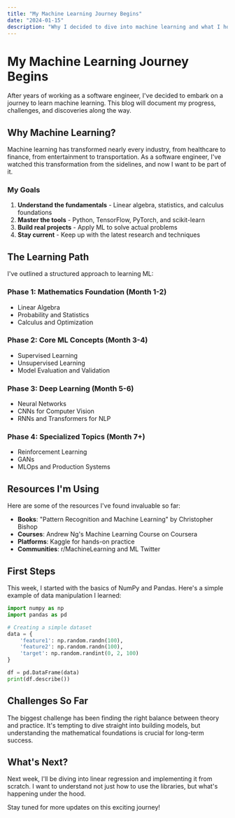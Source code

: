 ```yaml
---
title: "My Machine Learning Journey Begins"
date: "2024-01-15"
description: "Why I decided to dive into machine learning and what I hope to achieve"
---
```


# My Machine Learning Journey Begins

After years of working as a software engineer, I've decided to embark on a journey to learn machine learning. This blog will document my progress, challenges, and discoveries along the way.

## Why Machine Learning?

Machine learning has transformed nearly every industry, from healthcare to finance, from entertainment to transportation. As a software engineer, I've watched this transformation from the sidelines, and now I want to be part of it.

### My Goals

1. **Understand the fundamentals** - Linear algebra, statistics, and calculus foundations
2. **Master the tools** - Python, TensorFlow, PyTorch, and scikit-learn
3. **Build real projects** - Apply ML to solve actual problems
4. **Stay current** - Keep up with the latest research and techniques

## The Learning Path

I've outlined a structured approach to learning ML:

### Phase 1: Mathematics Foundation (Month 1-2)
- Linear Algebra
- Probability and Statistics
- Calculus and Optimization

### Phase 2: Core ML Concepts (Month 3-4)
- Supervised Learning
- Unsupervised Learning
- Model Evaluation and Validation

### Phase 3: Deep Learning (Month 5-6)
- Neural Networks
- CNNs for Computer Vision
- RNNs and Transformers for NLP

### Phase 4: Specialized Topics (Month 7+)
- Reinforcement Learning
- GANs
- MLOps and Production Systems

## Resources I'm Using

Here are some of the resources I've found invaluable so far:

- **Books**: "Pattern Recognition and Machine Learning" by Christopher Bishop
- **Courses**: Andrew Ng's Machine Learning Course on Coursera
- **Platforms**: Kaggle for hands-on practice
- **Communities**: r/MachineLearning and ML Twitter

## First Steps

This week, I started with the basics of NumPy and Pandas. Here's a simple example of data manipulation I learned:

```python
import numpy as np
import pandas as pd

# Creating a simple dataset
data = {
    'feature1': np.random.randn(100),
    'feature2': np.random.randn(100),
    'target': np.random.randint(0, 2, 100)
}

df = pd.DataFrame(data)
print(df.describe())
```

## Challenges So Far

The biggest challenge has been finding the right balance between theory and practice. It's tempting to dive straight into building models, but understanding the mathematical foundations is crucial for long-term success.

## What's Next?

Next week, I'll be diving into linear regression and implementing it from scratch. I want to understand not just how to use the libraries, but what's happening under the hood.

Stay tuned for more updates on this exciting journey!